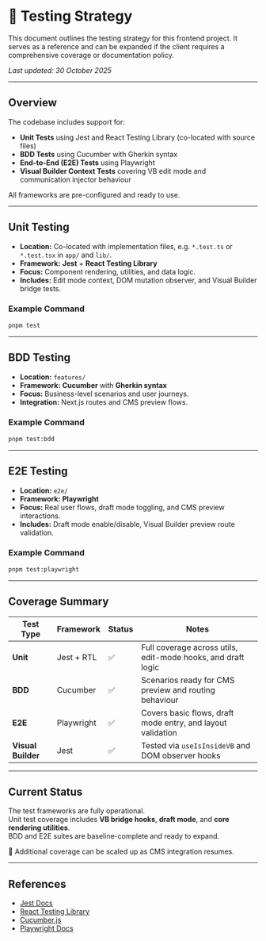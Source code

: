 # 🧪 Testing Strategy

This document outlines the testing strategy for this frontend project. It serves as a reference and can be expanded if the client requires a comprehensive coverage or documentation policy.

_Last updated: 30 October 2025_

---

## Overview

The codebase includes support for:

- **Unit Tests** using Jest and React Testing Library (co-located with source files)  
- **BDD Tests** using Cucumber with Gherkin syntax  
- **End-to-End (E2E) Tests** using Playwright  
- **Visual Builder Context Tests** covering VB edit mode and communication injector behaviour  

All frameworks are pre-configured and ready to use.

---

## Unit Testing

- **Location:** Co-located with implementation files, e.g. `*.test.ts` or `*.test.tsx` in `app/` and `lib/`.  
- **Framework:** **Jest** + **React Testing Library**  
- **Focus:** Component rendering, utilities, and data logic.  
- **Includes:** Edit mode context, DOM mutation observer, and Visual Builder bridge tests.

### Example Command

```bash
pnpm test
```

---

## BDD Testing

- **Location:** `features/`  
- **Framework:** **Cucumber** with **Gherkin syntax**  
- **Focus:** Business-level scenarios and user journeys.  
- **Integration:** Next.js routes and CMS preview flows.

### Example Command

```bash
pnpm test:bdd
```

---

## E2E Testing

- **Location:** `e2e/`  
- **Framework:** **Playwright**  
- **Focus:** Real user flows, draft mode toggling, and CMS preview interactions.  
- **Includes:** Draft mode enable/disable, Visual Builder preview route validation.

### Example Command

```bash
pnpm test:playwright
```

---

## Coverage Summary

| Test Type | Framework | Status | Notes |
| ---------- | ---------- | ------- | ------ |
| **Unit** | Jest + RTL | ✅ | Full coverage across utils, edit-mode hooks, and draft logic |
| **BDD** | Cucumber | ✅ | Scenarios ready for CMS preview and routing behaviour |
| **E2E** | Playwright | ✅ | Covers basic flows, draft mode entry, and layout validation |
| **Visual Builder** | Jest | ✅ | Tested via `useIsInsideVB` and DOM observer hooks |

---

## Current Status

The test frameworks are fully operational.  
Unit test coverage includes **VB bridge hooks**, **draft mode**, and **core rendering utilities**.  
BDD and E2E suites are baseline-complete and ready to expand.

📌 Additional coverage can be scaled up as CMS integration resumes.

---

## References

- [Jest Docs](https://jestjs.io/)  
- [React Testing Library](https://testing-library.com/docs/react-testing-library/intro/)  
- [Cucumber.js](https://github.com/cucumber/cucumber-js)  
- [Playwright Docs](https://playwright.dev/)  
